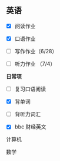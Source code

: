 ## 英语
-  [x] 阅读作业
-  [x] 口语作业
-  [ ] 写作作业（6/28）
-  [ ] 听力作业 （7/4）


**日常项**

-  [ ] 复习口语阅读
-  [x] 背单词
-  [ ] 背听力词汇
-  [x] bbc 财经英文


计算机

数学
